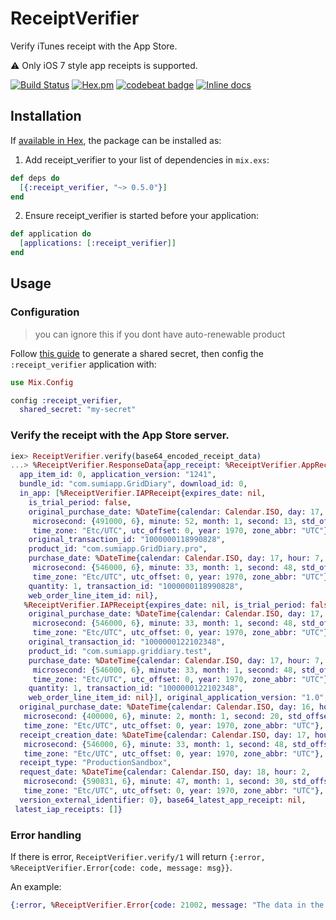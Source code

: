 # ReceiptVerifier

Verify iTunes receipt with the App Store.

⚠️ Only iOS 7 style app receipts is supported.

[![Build
Status](https://travis-ci.org/linjunpop/receipt_verifier.svg)](https://travis-ci.org/linjunpop/receipt_verifier)
[![Hex.pm](https://img.shields.io/hexpm/v/receipt_verifier.svg?maxAge=2592000)](https://hex.pm/packages/receipt_verifier)
[![codebeat badge](https://codebeat.co/badges/8fe288d1-e25c-4b24-bab0-f7d46f915145)](https://codebeat.co/projects/github-com-linjunpop-receipt_verifier-master)
[![Inline docs](http://inch-ci.org/github/linjunpop/receipt_verifier.svg?branch=master)](http://inch-ci.org/github/linjunpop/receipt_verifier)

## Installation

If [available in Hex](https://hex.pm/docs/publish), the package can be installed as:

  1. Add receipt_verifier to your list of dependencies in `mix.exs`:

  ```elixir
  def deps do
    [{:receipt_verifier, "~> 0.5.0"}]
  end
  ```

  2. Ensure receipt_verifier is started before your application:

  ```elixir
  def application do
    [applications: [:receipt_verifier]]
  end
  ```

## Usage

### Configuration

> you can ignore this if you dont have auto-renewable product

Follow [this guide](https://developer.apple.com/library/content/documentation/LanguagesUtilities/Conceptual/iTunesConnectInAppPurchase_Guide/Chapters/CreatingInAppPurchaseProducts.html#//apple_ref/doc/uid/TP40013727-CH3-SW2) to generate a shared secret, then config the `:receipt_verifier` application with:

```elixir
use Mix.Config

config :receipt_verifier,
  shared_secret: "my-secret"
```

### Verify the receipt with the App Store server.

```elixir
iex> ReceiptVerifier.verify(base64_encoded_receipt_data)
...> %ReceiptVerifier.ResponseData{app_receipt: %ReceiptVerifier.AppReceipt{adam_id: 0,
  app_item_id: 0, application_version: "1241",
  bundle_id: "com.sumiapp.GridDiary", download_id: 0,
  in_app: [%ReceiptVerifier.IAPReceipt{expires_date: nil,
    is_trial_period: false,
    original_purchase_date: %DateTime{calendar: Calendar.ISO, day: 17, hour: 6,
     microsecond: {491000, 6}, minute: 52, month: 1, second: 13, std_offset: 0,
     time_zone: "Etc/UTC", utc_offset: 0, year: 1970, zone_abbr: "UTC"},
    original_transaction_id: "1000000118990828",
    product_id: "com.sumiapp.GridDiary.pro",
    purchase_date: %DateTime{calendar: Calendar.ISO, day: 17, hour: 7,
     microsecond: {546000, 6}, minute: 33, month: 1, second: 48, std_offset: 0,
     time_zone: "Etc/UTC", utc_offset: 0, year: 1970, zone_abbr: "UTC"},
    quantity: 1, transaction_id: "1000000118990828",
    web_order_line_item_id: nil},
   %ReceiptVerifier.IAPReceipt{expires_date: nil, is_trial_period: false,
    original_purchase_date: %DateTime{calendar: Calendar.ISO, day: 17, hour: 7,
     microsecond: {546000, 6}, minute: 33, month: 1, second: 48, std_offset: 0,
     time_zone: "Etc/UTC", utc_offset: 0, year: 1970, zone_abbr: "UTC"},
    original_transaction_id: "1000000122102348",
    product_id: "com.sumiapp.griddiary.test",
    purchase_date: %DateTime{calendar: Calendar.ISO, day: 17, hour: 7,
     microsecond: {546000, 6}, minute: 33, month: 1, second: 48, std_offset: 0,
     time_zone: "Etc/UTC", utc_offset: 0, year: 1970, zone_abbr: "UTC"},
    quantity: 1, transaction_id: "1000000122102348",
    web_order_line_item_id: nil}], original_application_version: "1.0",
  original_purchase_date: %DateTime{calendar: Calendar.ISO, day: 16, hour: 22,
   microsecond: {400000, 6}, minute: 2, month: 1, second: 20, std_offset: 0,
   time_zone: "Etc/UTC", utc_offset: 0, year: 1970, zone_abbr: "UTC"},
  receipt_creation_date: %DateTime{calendar: Calendar.ISO, day: 17, hour: 7,
   microsecond: {546000, 6}, minute: 33, month: 1, second: 48, std_offset: 0,
   time_zone: "Etc/UTC", utc_offset: 0, year: 1970, zone_abbr: "UTC"},
  receipt_type: "ProductionSandbox",
  request_date: %DateTime{calendar: Calendar.ISO, day: 18, hour: 2,
   microsecond: {590831, 6}, minute: 47, month: 1, second: 30, std_offset: 0,
   time_zone: "Etc/UTC", utc_offset: 0, year: 1970, zone_abbr: "UTC"},
  version_external_identifier: 0}, base64_latest_app_receipt: nil,
 latest_iap_receipts: []}
```

### Error handling

If there is error, `ReceiptVerifier.verify/1` 
will return `{:error, %ReceiptVerifier.Error{code: code, message: msg}}`.

An example:

```elixir
{:error, %ReceiptVerifier.Error{code: 21002, message: "The data in the receipt-data property was malformed or missing."}}
```


